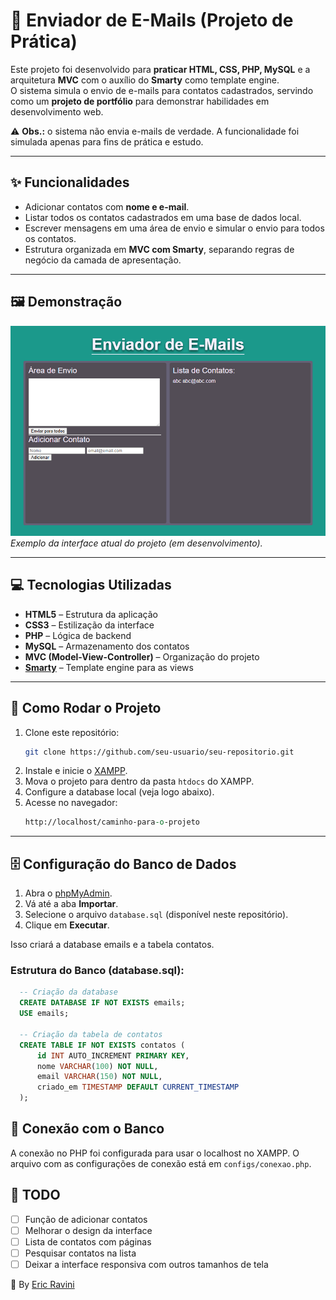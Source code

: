# 📧 Enviador de E-Mails (Projeto de Prática)

Este projeto foi desenvolvido para **praticar HTML, CSS, PHP, MySQL** e a arquitetura **MVC** com o auxílio do **Smarty** como template engine.  
O sistema simula o envio de e-mails para contatos cadastrados, servindo como um **projeto de portfólio** para demonstrar habilidades em desenvolvimento web.

⚠️ **Obs.:** o sistema não envia e-mails de verdade. A funcionalidade foi simulada apenas para fins de prática e estudo.

---

## ✨ Funcionalidades

- Adicionar contatos com **nome e e-mail**.  
- Listar todos os contatos cadastrados em uma base de dados local.  
- Escrever mensagens em uma área de envio e simular o envio para todos os contatos.  
- Estrutura organizada em **MVC com Smarty**, separando regras de negócio da camada de apresentação.  

---

## 🖼️ Demonstração

![Tela do projeto](./screenshot.png)  
*Exemplo da interface atual do projeto (em desenvolvimento).*

---

## 💻 Tecnologias Utilizadas

- **HTML5** – Estrutura da aplicação  
- **CSS3** – Estilização da interface  
- **PHP** – Lógica de backend  
- **MySQL** – Armazenamento dos contatos 
- **MVC (Model-View-Controller)** – Organização do projeto  
- **[Smarty](https://www.smarty.net/)** – Template engine para as views  

---

## 📂 Como Rodar o Projeto

1. Clone este repositório:
   ```bash
   git clone https://github.com/seu-usuario/seu-repositorio.git
   ```
2. Instale e inicie o [XAMPP](https://www.apachefriends.org/pt_br/index.html).
3. Mova o projeto para dentro da pasta `htdocs` do XAMPP.
4. Configure a database local (veja logo abaixo).
5. Acesse no navegador:
    ```perl
    http://localhost/caminho-para-o-projeto
    ```

---

## 🗄️ Configuração do Banco de Dados
1. Abra o [phpMyAdmin](http://localhost/phpmyadmin).
2. Vá até a aba **Importar**.
3. Selecione o arquivo `database.sql` (disponível neste repositório).
4. Clique em **Executar**.

Isso criará a database emails e a tabela contatos.

### Estrutura do Banco (database.sql):
```sql
  -- Criação da database
  CREATE DATABASE IF NOT EXISTS emails;
  USE emails;

  -- Criação da tabela de contatos
  CREATE TABLE IF NOT EXISTS contatos (
      id INT AUTO_INCREMENT PRIMARY KEY,
      nome VARCHAR(100) NOT NULL,
      email VARCHAR(150) NOT NULL,
      criado_em TIMESTAMP DEFAULT CURRENT_TIMESTAMP
  );
```

## 🔗 Conexão com o Banco
A conexão no PHP foi configurada para usar o localhost no XAMPP. 
O arquivo com as configurações de conexão está em `configs/conexao.php`.

## 📌 TODO
- [ ] Função de adicionar contatos
- [ ] Melhorar o design da interface
- [ ] Lista de contatos com páginas
- [ ] Pesquisar contatos na lista
- [ ] Deixar a interface responsiva com outros tamanhos de tela

👤 By [Eric Ravini](github.com/ericravini)
